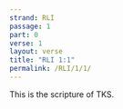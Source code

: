 ```yaml
---
strand: RLI
passage: 1
part: 0
verse: 1
layout: verse
title: "RLI 1:1"
permalink: /RLI/1/1/
---
```

This is the scripture of TKS.
